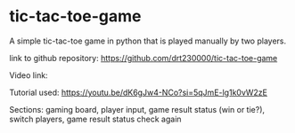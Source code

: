 # tic-tac-toe-game
A simple tic-tac-toe game in python that is played manually by two players. 

link to github repository: https://github.com/drt230000/tic-tac-toe-game

Video link: 

Tutorial used: https://youtu.be/dK6gJw4-NCo?si=5qJmE-lg1k0vW2zE

Sections:
gaming board,
player input,
game result status (win or tie?),
switch players, 
game result status check again
